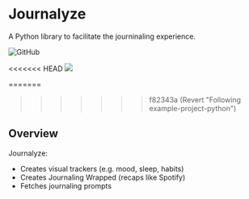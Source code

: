 # Journalyze

A Python library to facilitate the journinaling experience.

![GitHub](https://img.shields.io/badge/license-MIT-ff69b4)

<<<<<<< HEAD
[![](https://img.shields.io/github/issues/jedlr/journalyze?color=ff69b4)](https://github.com/jedlr/journalyze/issues)

=======
>>>>>>> f82343a (Revert "Following example-project-python")
## Overview
Journalyze:
* Creates visual trackers (e.g. mood, sleep, habits)
* Creates Journaling Wrapped (recaps like Spotify)
* Fetches journaling prompts 
